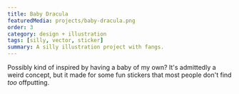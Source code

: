 ```yaml
---
title: Baby Dracula
featuredMedia: projects/baby-dracula.png
order: 3
category: design + illustration
tags: [silly, vector, sticker]
summary: A silly illustration project with fangs.
---
```


Possibly kind of inspired by having a baby of my own? It's admittedly a weird concept, but it made for some fun stickers that most people don't find _too_ offputting.
